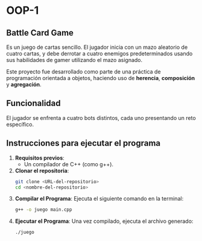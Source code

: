 # OOP-1

## Battle Card Game

Es un juego de cartas sencillo. El jugador inicia con un mazo aleatorio de cuatro cartas, y debe derrotar a cuatro enemigos predeterminados usando sus habilidades de gamer utilizando el mazo asignado. 

Este proyecto fue desarrollado como parte de una práctica de programación orientada a objetos, haciendo uso de **herencia**, **composición** y **agregación**.

## Funcionalidad

El jugador se enfrenta a cuatro bots distintos, cada uno presentando un reto específico. 

## Instrucciones para ejecutar el programa

1. **Requisitos previos**: 
    - Un compilador de C++ (como g++).
2. **Clonar el repositoria**:
    ```bash
    git clone <URL-del-repositorio>
    cd <nombre-del-repositorio>
    ```
3. **Compilar el Programa**:
    Ejecuta el siguiente comando en la terminal:
    ```bash
    g++ -o juego main.cpp
    ```
4. **Ejecutar el Programa**:
    Una vez compilado, ejecuta el archivo generado:
    ```bash
    ./juego
    ```